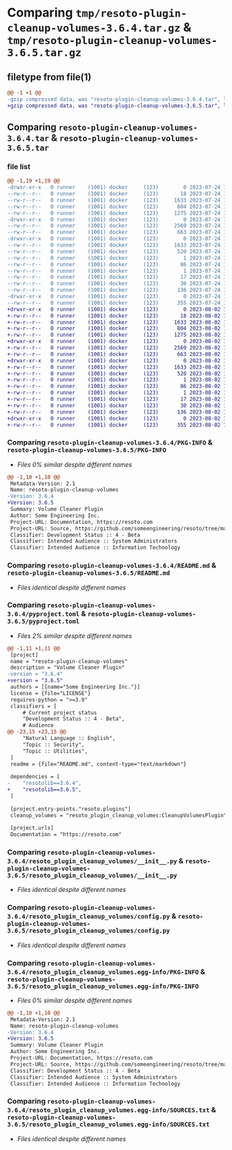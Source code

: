 # Comparing `tmp/resoto-plugin-cleanup-volumes-3.6.4.tar.gz` & `tmp/resoto-plugin-cleanup-volumes-3.6.5.tar.gz`

## filetype from file(1)

```diff
@@ -1 +1 @@
-gzip compressed data, was "resoto-plugin-cleanup-volumes-3.6.4.tar", last modified: Mon Jul 24 18:30:01 2023, max compression
+gzip compressed data, was "resoto-plugin-cleanup-volumes-3.6.5.tar", last modified: Wed Aug  2 19:21:46 2023, max compression
```

## Comparing `resoto-plugin-cleanup-volumes-3.6.4.tar` & `resoto-plugin-cleanup-volumes-3.6.5.tar`

### file list

```diff
@@ -1,19 +1,19 @@
-drwxr-xr-x   0 runner    (1001) docker     (123)        0 2023-07-24 18:30:01.788707 resoto-plugin-cleanup-volumes-3.6.4/
--rw-r--r--   0 runner    (1001) docker     (123)       18 2023-07-24 18:26:02.000000 resoto-plugin-cleanup-volumes-3.6.4/MANIFEST.in
--rw-r--r--   0 runner    (1001) docker     (123)     1633 2023-07-24 18:30:01.788707 resoto-plugin-cleanup-volumes-3.6.4/PKG-INFO
--rw-r--r--   0 runner    (1001) docker     (123)      804 2023-07-24 18:26:02.000000 resoto-plugin-cleanup-volumes-3.6.4/README.md
--rw-r--r--   0 runner    (1001) docker     (123)     1275 2023-07-24 18:26:02.000000 resoto-plugin-cleanup-volumes-3.6.4/pyproject.toml
-drwxr-xr-x   0 runner    (1001) docker     (123)        0 2023-07-24 18:30:01.788707 resoto-plugin-cleanup-volumes-3.6.4/resoto_plugin_cleanup_volumes/
--rw-r--r--   0 runner    (1001) docker     (123)     2569 2023-07-24 18:26:02.000000 resoto-plugin-cleanup-volumes-3.6.4/resoto_plugin_cleanup_volumes/__init__.py
--rw-r--r--   0 runner    (1001) docker     (123)      663 2023-07-24 18:26:02.000000 resoto-plugin-cleanup-volumes-3.6.4/resoto_plugin_cleanup_volumes/config.py
-drwxr-xr-x   0 runner    (1001) docker     (123)        0 2023-07-24 18:30:01.788707 resoto-plugin-cleanup-volumes-3.6.4/resoto_plugin_cleanup_volumes.egg-info/
--rw-r--r--   0 runner    (1001) docker     (123)     1633 2023-07-24 18:30:01.000000 resoto-plugin-cleanup-volumes-3.6.4/resoto_plugin_cleanup_volumes.egg-info/PKG-INFO
--rw-r--r--   0 runner    (1001) docker     (123)      520 2023-07-24 18:30:01.000000 resoto-plugin-cleanup-volumes-3.6.4/resoto_plugin_cleanup_volumes.egg-info/SOURCES.txt
--rw-r--r--   0 runner    (1001) docker     (123)        1 2023-07-24 18:30:01.000000 resoto-plugin-cleanup-volumes-3.6.4/resoto_plugin_cleanup_volumes.egg-info/dependency_links.txt
--rw-r--r--   0 runner    (1001) docker     (123)       86 2023-07-24 18:30:01.000000 resoto-plugin-cleanup-volumes-3.6.4/resoto_plugin_cleanup_volumes.egg-info/entry_points.txt
--rw-r--r--   0 runner    (1001) docker     (123)        1 2023-07-24 18:27:35.000000 resoto-plugin-cleanup-volumes-3.6.4/resoto_plugin_cleanup_volumes.egg-info/not-zip-safe
--rw-r--r--   0 runner    (1001) docker     (123)       17 2023-07-24 18:30:01.000000 resoto-plugin-cleanup-volumes-3.6.4/resoto_plugin_cleanup_volumes.egg-info/requires.txt
--rw-r--r--   0 runner    (1001) docker     (123)       30 2023-07-24 18:30:01.000000 resoto-plugin-cleanup-volumes-3.6.4/resoto_plugin_cleanup_volumes.egg-info/top_level.txt
--rw-r--r--   0 runner    (1001) docker     (123)      136 2023-07-24 18:30:01.788707 resoto-plugin-cleanup-volumes-3.6.4/setup.cfg
-drwxr-xr-x   0 runner    (1001) docker     (123)        0 2023-07-24 18:30:01.788707 resoto-plugin-cleanup-volumes-3.6.4/test/
--rw-r--r--   0 runner    (1001) docker     (123)      355 2023-07-24 18:26:02.000000 resoto-plugin-cleanup-volumes-3.6.4/test/test_config.py
+drwxr-xr-x   0 runner    (1001) docker     (123)        0 2023-08-02 19:21:46.124431 resoto-plugin-cleanup-volumes-3.6.5/
+-rw-r--r--   0 runner    (1001) docker     (123)       18 2023-08-02 19:17:21.000000 resoto-plugin-cleanup-volumes-3.6.5/MANIFEST.in
+-rw-r--r--   0 runner    (1001) docker     (123)     1633 2023-08-02 19:21:46.124431 resoto-plugin-cleanup-volumes-3.6.5/PKG-INFO
+-rw-r--r--   0 runner    (1001) docker     (123)      804 2023-08-02 19:17:21.000000 resoto-plugin-cleanup-volumes-3.6.5/README.md
+-rw-r--r--   0 runner    (1001) docker     (123)     1275 2023-08-02 19:17:21.000000 resoto-plugin-cleanup-volumes-3.6.5/pyproject.toml
+drwxr-xr-x   0 runner    (1001) docker     (123)        0 2023-08-02 19:21:46.124431 resoto-plugin-cleanup-volumes-3.6.5/resoto_plugin_cleanup_volumes/
+-rw-r--r--   0 runner    (1001) docker     (123)     2569 2023-08-02 19:17:21.000000 resoto-plugin-cleanup-volumes-3.6.5/resoto_plugin_cleanup_volumes/__init__.py
+-rw-r--r--   0 runner    (1001) docker     (123)      663 2023-08-02 19:17:21.000000 resoto-plugin-cleanup-volumes-3.6.5/resoto_plugin_cleanup_volumes/config.py
+drwxr-xr-x   0 runner    (1001) docker     (123)        0 2023-08-02 19:21:46.124431 resoto-plugin-cleanup-volumes-3.6.5/resoto_plugin_cleanup_volumes.egg-info/
+-rw-r--r--   0 runner    (1001) docker     (123)     1633 2023-08-02 19:21:46.000000 resoto-plugin-cleanup-volumes-3.6.5/resoto_plugin_cleanup_volumes.egg-info/PKG-INFO
+-rw-r--r--   0 runner    (1001) docker     (123)      520 2023-08-02 19:21:46.000000 resoto-plugin-cleanup-volumes-3.6.5/resoto_plugin_cleanup_volumes.egg-info/SOURCES.txt
+-rw-r--r--   0 runner    (1001) docker     (123)        1 2023-08-02 19:21:46.000000 resoto-plugin-cleanup-volumes-3.6.5/resoto_plugin_cleanup_volumes.egg-info/dependency_links.txt
+-rw-r--r--   0 runner    (1001) docker     (123)       86 2023-08-02 19:21:46.000000 resoto-plugin-cleanup-volumes-3.6.5/resoto_plugin_cleanup_volumes.egg-info/entry_points.txt
+-rw-r--r--   0 runner    (1001) docker     (123)        1 2023-08-02 19:19:05.000000 resoto-plugin-cleanup-volumes-3.6.5/resoto_plugin_cleanup_volumes.egg-info/not-zip-safe
+-rw-r--r--   0 runner    (1001) docker     (123)       17 2023-08-02 19:21:46.000000 resoto-plugin-cleanup-volumes-3.6.5/resoto_plugin_cleanup_volumes.egg-info/requires.txt
+-rw-r--r--   0 runner    (1001) docker     (123)       30 2023-08-02 19:21:46.000000 resoto-plugin-cleanup-volumes-3.6.5/resoto_plugin_cleanup_volumes.egg-info/top_level.txt
+-rw-r--r--   0 runner    (1001) docker     (123)      136 2023-08-02 19:21:46.124431 resoto-plugin-cleanup-volumes-3.6.5/setup.cfg
+drwxr-xr-x   0 runner    (1001) docker     (123)        0 2023-08-02 19:21:46.124431 resoto-plugin-cleanup-volumes-3.6.5/test/
+-rw-r--r--   0 runner    (1001) docker     (123)      355 2023-08-02 19:17:21.000000 resoto-plugin-cleanup-volumes-3.6.5/test/test_config.py
```

### Comparing `resoto-plugin-cleanup-volumes-3.6.4/PKG-INFO` & `resoto-plugin-cleanup-volumes-3.6.5/PKG-INFO`

 * *Files 0% similar despite different names*

```diff
@@ -1,10 +1,10 @@
 Metadata-Version: 2.1
 Name: resoto-plugin-cleanup-volumes
-Version: 3.6.4
+Version: 3.6.5
 Summary: Volume Cleaner Plugin
 Author: Some Engineering Inc.
 Project-URL: Documentation, https://resoto.com
 Project-URL: Source, https://github.com/someengineering/resoto/tree/main/plugins/cleanup_volumes
 Classifier: Development Status :: 4 - Beta
 Classifier: Intended Audience :: System Administrators
 Classifier: Intended Audience :: Information Technology
```

### Comparing `resoto-plugin-cleanup-volumes-3.6.4/README.md` & `resoto-plugin-cleanup-volumes-3.6.5/README.md`

 * *Files identical despite different names*

### Comparing `resoto-plugin-cleanup-volumes-3.6.4/pyproject.toml` & `resoto-plugin-cleanup-volumes-3.6.5/pyproject.toml`

 * *Files 2% similar despite different names*

```diff
@@ -1,11 +1,11 @@
 [project]
 name = "resoto-plugin-cleanup-volumes"
 description = "Volume Cleaner Plugin"
-version = "3.6.4"
+version = "3.6.5"
 authors = [{name="Some Engineering Inc."}]
 license = {file="LICENSE"}
 requires-python = ">=3.9"
 classifiers = [
     # Current project status
     "Development Status :: 4 - Beta",
     # Audience
@@ -23,15 +23,15 @@
     "Natural Language :: English",
     "Topic :: Security",
     "Topic :: Utilities",
 ]
 readme = {file="README.md", content-type="text/markdown"}
 
 dependencies = [
-    "resotolib==3.6.4",
+    "resotolib==3.6.5",
 ]
 
 [project.entry-points."resoto.plugins"]
 cleanup_volumes = "resoto_plugin_cleanup_volumes:CleanupVolumesPlugin"
 
 [project.urls]
 Documentation = "https://resoto.com"
```

### Comparing `resoto-plugin-cleanup-volumes-3.6.4/resoto_plugin_cleanup_volumes/__init__.py` & `resoto-plugin-cleanup-volumes-3.6.5/resoto_plugin_cleanup_volumes/__init__.py`

 * *Files identical despite different names*

### Comparing `resoto-plugin-cleanup-volumes-3.6.4/resoto_plugin_cleanup_volumes/config.py` & `resoto-plugin-cleanup-volumes-3.6.5/resoto_plugin_cleanup_volumes/config.py`

 * *Files identical despite different names*

### Comparing `resoto-plugin-cleanup-volumes-3.6.4/resoto_plugin_cleanup_volumes.egg-info/PKG-INFO` & `resoto-plugin-cleanup-volumes-3.6.5/resoto_plugin_cleanup_volumes.egg-info/PKG-INFO`

 * *Files 0% similar despite different names*

```diff
@@ -1,10 +1,10 @@
 Metadata-Version: 2.1
 Name: resoto-plugin-cleanup-volumes
-Version: 3.6.4
+Version: 3.6.5
 Summary: Volume Cleaner Plugin
 Author: Some Engineering Inc.
 Project-URL: Documentation, https://resoto.com
 Project-URL: Source, https://github.com/someengineering/resoto/tree/main/plugins/cleanup_volumes
 Classifier: Development Status :: 4 - Beta
 Classifier: Intended Audience :: System Administrators
 Classifier: Intended Audience :: Information Technology
```

### Comparing `resoto-plugin-cleanup-volumes-3.6.4/resoto_plugin_cleanup_volumes.egg-info/SOURCES.txt` & `resoto-plugin-cleanup-volumes-3.6.5/resoto_plugin_cleanup_volumes.egg-info/SOURCES.txt`

 * *Files identical despite different names*


